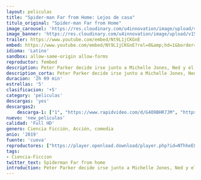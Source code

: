 ```yaml
---
layout: peliculas
title: "Spider-man Far from Home: Lejos de casa"
titulo_original: "Spider-man Far from Home"
image_carousel: 'https://res.cloudinary.com/u4innovation/image/upload/v1562266934/spider-far-home-poster-min_gvbdvo.jpg'
image_banner: 'https://res.cloudinary.com/u4innovation/image/upload/v1562266934/spider-man-far-frome-home-ap-min_pyixya.jpg'
trailer: https://www.youtube.com/embed/Nt9L1jCKGnE
embed: https://www.youtube.com/embed/Nt9L1jCKGnE?rel=0&amp;hd=1&border=0&wmode=opaque&enablejsapi=1&modestbranding=1&controls=1&showinfo=1
idioma: 'Latino'
sandbox: allow-same-origin allow-forms
reproductor: fembed
description: Peter Parker decide irse junto a Michelle Jones, Ned y el resto de sus amigos a pasar unas vacaciones a Europa después de los eventos ocurridos en Vengadores EndGame. Sin embargo, el plan de Parker por dejar de lado sus superpoderes durante unas semanas se ven truncados cuándo es reclutado por Nick Fury para unirse a Mysterio (un humano que proviene de la Tierra 833, una dimensión del Multiverso, que tuvo su primera aparición en Doctor Strange) para luchar contra los Elementales (cuatro entes inmortales que vienen de la misma dimensión y que dominan los cuatro elementos de la Naturaleza, el fuego, el agua, el aire y la tierra) . En ese momento, Parker vuelve a ponerse el traje de Spider-Man para cumplir con su labor.
description_corta: Peter Parker decide irse junto a Michelle Jones, Ned y el resto de sus amigos a pasar unas vacaciones a Europa después de los eventos ocurridos en Vengadores EndGame. Sin embargo, el plan de Parker por dejar de lado sus...
duracion: '2h 09 min'
estrellas: '5'
clasificacion: '+5'
category: 'peliculas'
descargas: 'yes'
descargas2:
    descarga-1: ["1", "https://www.rapidvideo.com/d/G4O9BHR7JM", "https://www.google.com/s2/favicons?domain=openload.co","OpenLoad","https://res.cloudinary.com/imbriitneysam/image/upload/v1541473684/mexico.png", "Latino", "TS-Screener"]
nuevo: 'new_peliculas'
calidad: 'Full HD'
genero: Ciencia Ficción, Acción, comedia
anio: '2019'
fuente: 'cueva'
reproductores: ["https://player.openload.download/player.php?id=NThheE8vVlFPWUVQaGo2Y0JxclF0cm5MNkVqdmxoaVlaV2kxUnhabU1XdmU0VVZTeWRIN3lydVlucEdCY0dJQkRCdlJ6UDk0TlNQY0p5OVJWSkUwTFE9PQ","https://pelismart.com/go/redirector.php?server=porni&value=0d0743e55f4a0fc6bf4ab6b13545ed9f","https://www.xtream.to/public/dist/index.html?id=f36eb857dccefc2b177f5990d796b6c8&title=Spider-Man%3A%20Far%20from%20Home","https://tutumeme.net/embed/player.php?u=bXQ3ajJOaW1wcFRadDdkZ29wZlcyTnZWMk5qZWtMUzJZYVdtMmVISnpOR20wcFcxZUdHZlpkK254NXJRMkphV2NIRm5abWpNMGM2VDJhcmFtZz09","https://api.cuevana3.io/olpremium/gd.php?file=ek5lbm9xYWNrS0xNejZaa1paRFE0OG5SbjZHVXh0SGx5ZENjcDZDUXhPTFJrcU9lbE52RzVaTFRtNkp5eThXd3NiZUVZZz09","https://www.zembed.to/public/dist/asteroid.html?id=8663baa0a91205d7422f816bb5cd8689&title=Spider-Man:%20Far%20from%20Home","https://api.cuevana3.io/stream/index.php?file=ek5lbm9xYWNrS0xYMTZLa2xNbkdvY3ZTb3BtZng4TGp6ZFpobGFMUGtPREYxWjVtWUpTV281MlRaV0NVMHRIbTFOS25ZSmJSenFMWTEybGxaWktYcFp6Q2YzT0h3YW0za3RDalpnPT0","https://www.zembed.to/public/dist/asteroid.html?id=bccc9ab419d875b01df1133478f134dc&title=Spider-Man:%20Far%20from%20Home","https://api.cuevana3.io/stream/index.php?file=ek5lbm9xYWNrS0xJMVp5b21KREk0dFBLbjVkaHhkRGdrOG1jbnBpUnhhS1ZuS1YzcE1lYXliekllbWhteGFiWnlKcWFobzJUcHVMUDE0eC9mNW5McTlXU3FadVkyYURhMDlLYW5walN5ZUxZMHFadnJNZlU","https://api.cuevana3.io/rr/gd.php?h=ek5lbm9xYWNrS0xJMVp5b21KREk0dFBLbjVkaHhkRGdrOG1jbnBpUnhhS1ZuSU45cXRYSzJwdkVaNWVLeEpMRnpidDZkcXFueTZXbXAzMkZkcnZFd3J1U3FadVkyUT09"]
tags:
- Ciencia-Ficcion
twitter_text: Spiderman Far from home
introduction: Peter Parker decide irse junto a Michelle Jones, Ned y el resto de sus amigos a pasar unas vacaciones a Europa después de los eventos ocurridos en Vengadores EndGame. Sin embargo, el plan de Parker por dejar de lado sus...
---
```



 







